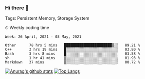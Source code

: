 ### Hi there 👋

Tags: Persistent Memory, Storage System

<!--

[![Anurag's github stats](https://github-readme-stats.vercel.app/api?username=wwyf)](https://github.com/anuraghazra/github-readme-stats)

[![Anurag's github stats](https://github-readme-stats.vercel.app/api?username=wwyf&count_private=true)](https://github.com/anuraghazra/github-readme-stats)


[![Top Langs](https://github-readme-stats.vercel.app/api/top-langs/?username=wwyf&count_private=true&&hide=jupyter%20notebook,html)](https://github.com/anuraghazra/github-readme-stats)



-->


⏱ Weekly coding time

<!--START_SECTION:waka-->
```text
Week: 26 April, 2021 - 03 May, 2021

Other      78 hrs 5 mins   ██████████████████████▒░░   89.21 % 
C++        3 hrs 19 mins   █░░░░░░░░░░░░░░░░░░░░░░░░   03.80 % 
Bash       3 hrs 8 mins    █░░░░░░░░░░░░░░░░░░░░░░░░   03.58 % 
sh         1 hr 41 mins    ▒░░░░░░░░░░░░░░░░░░░░░░░░   01.93 % 
Markdown   37 mins         ▒░░░░░░░░░░░░░░░░░░░░░░░░   00.72 % 
```
<!--END_SECTION:waka-->



[![Anurag's github stats](https://github-readme-stats.vercel.app/api?username=wwyf&count_private=true&show_icons=true&hide_border=true)](https://github.com/anuraghazra/github-readme-stats) [![Top Langs](https://github-readme-stats.vercel.app/api/top-langs/?username=wwyf&count_private=true&hide=jupyter%20notebook,html,OpenEdge%20ABL&langs_count=10&layout=compact&hide_border=true)](https://github.com/anuraghazra/github-readme-stats)

<!--

[![willianrod's wakatime stats](https://github-readme-stats.vercel.app/api/wakatime?username=wwyf)](https://github.com/anuraghazra/github-readme-stats)


-->
